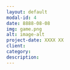 ```yaml
---
layout: default
modal-id: 4
date: 8888-08-08
img: game.png
alt: image-alt
project-date: XXXX XX
client:
category:
description:
---
```

